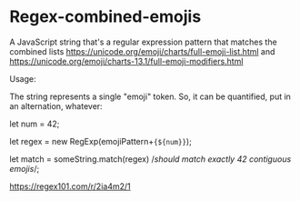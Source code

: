 # Regex-combined-emojis
A JavaScript string that's a regular expression pattern that matches the combined lists https://unicode.org/emoji/charts/full-emoji-list.html and https://unicode.org/emoji/charts-13.1/full-emoji-modifiers.html


Usage:

The string represents a single "emoji" token.  So, it can be quantified, put in an alternation, whatever:

let num = 42;

let regex = new RegExp(emojiPattern+`{${num}}`);

let match = someString.match(regex) /*should match exactly 42 contiguous emojis*/;

https://regex101.com/r/2ia4m2/1
